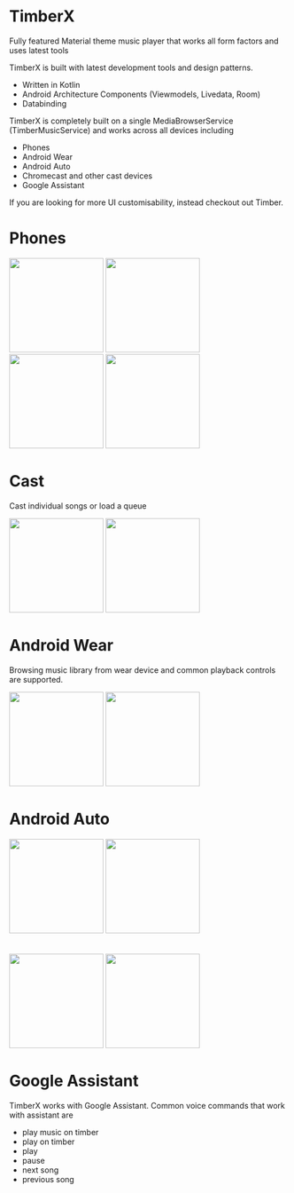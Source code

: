 # TimberX
Fully featured Material theme music player that works all form factors and uses latest tools

TimberX is built with latest development tools and design patterns.
- Written in Kotlin
- Android Architecture Components (Viewmodels, Livedata, Room)
- Databinding

TimberX is completely built on a single MediaBrowserService (TimberMusicService) and works across all devices including
- Phones
- Android Wear
- Android Auto
- Chromecast and other cast devices
- Google Assistant

If you are looking for more UI customisability, instead checkout out Timber.

# Phones

<p float="left">
  <img src="https://raw.githubusercontent.com/naman14/TimberX/master/art/phone1.jpg" width="170" />
  <img src="https://raw.githubusercontent.com/naman14/TimberX/master/art/phone2.jpg" width="170" /> 
  <img src="https://raw.githubusercontent.com/naman14/TimberX/master/art/phone4.jpg" width="170" />
  <img src="https://raw.githubusercontent.com/naman14/TimberX/master/art/phone3.jpg" width="170" />
</p>

# Cast

Cast individual songs or load a queue

<p float="left">
  <img src="https://raw.githubusercontent.com/naman14/TimberX/master/art/cast1.jpg" width="170" />
  <img src="https://raw.githubusercontent.com/naman14/TimberX/master/art/cast2.jpg" width="170" /> 
</p>

# Android Wear

Browsing music library from wear device and common playback controls are supported.

<p float="left">
  <img src="https://raw.githubusercontent.com/naman14/TimberX/master/art/wear1.png" width="170" />
  <img src="https://raw.githubusercontent.com/naman14/TimberX/master/art/wear2.png" width="170" /> 
</p>

# Android Auto

<p float="left">
 
  <img src="https://raw.githubusercontent.com/naman14/TimberX/master/art/auto3.jpg" width="170" /> 
  <img src="https://raw.githubusercontent.com/naman14/TimberX/master/art/auto4.jpg" width="170" /> 
  <br>
  <br>
  <br>
   <img src="https://raw.githubusercontent.com/naman14/TimberX/master/art/auto1.png" width="170" />
  <img src="https://raw.githubusercontent.com/naman14/TimberX/master/art/auto2.png" width="170" /> 

</p>

# Google Assistant

TimberX works with Google Assistant. Common voice commands that work with assistant are 

 - play music on timber
 - play <song name> on timber
 - play 
 - pause
 - next song
 - previous song
